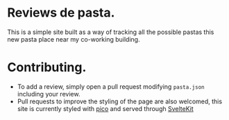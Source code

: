 # Reviews de pasta.

This is a simple site built as a way of tracking all the possible pastas this new pasta place near my co-working building.

# Contributing.

 - To add a review, simply open a pull request modifying `pasta.json` including your review.
 - Pull requests to improve the styling of the page are also welcomed, this site is currently styled with [pico](https://picocss.com) and served through [SvelteKit](https://kit.svelte.dev/)
